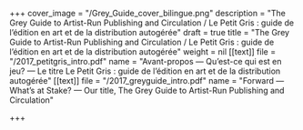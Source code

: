 +++
cover_image = "/Grey_Guide_cover_bilingue.png"
description = "The Grey Guide to Artist-Run Publishing and Circulation / Le Petit Gris : guide de l’édition en art et de la distribution autogérée"
draft = true
title = "The Grey Guide to Artist-Run Publishing and Circulation / Le Petit Gris : guide de l’édition en art et de la distribution autogérée"
weight = nil
[[text]]
file = "/2017_petitgris_intro.pdf"
name = "Avant-propos — Qu’est-ce qui est en jeu? — Le titre Le Petit Gris : guide de l’édition en art et de la distribution autogérée"
[[text]]
file = "/2017_greyguide_intro.pdf"
name = "Forward — What’s at Stake? — Our title, The Grey Guide to Artist-Run Publishing and Circulation"

+++
